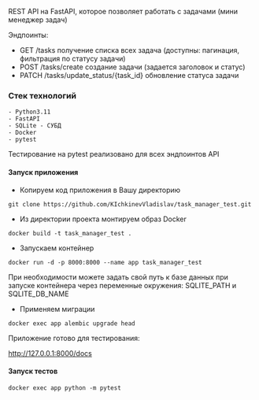 REST API на FastAPI, которое позволяет работать с задачами (мини менеджер задач)

Эндпоинты:

- GET /tasks получение списка всех задача (доступны: пагинация, фильтрация по статусу задачи)
- POST /tasks/create создание задачи (задается заголовок и статус)
- PATCH /tasks/update_status/{task_id} обновление статуса задачи


### Стек технологий 
    - Python3.11
    - FastAPI
    - SQLite - СУБД
    - Docker
    - pytest

Тестирование на pytest реализовано для всех эндпоинтов API


#### Запуск приложения

- Копируем код приложения в Вашу директорию

`git clone https://github.com/KIchkinevVladislav/task_manager_test.git`

- Из директории проекта монтируем образ Docker

`docker build -t task_manager_test .`

- Запускаем контейнер

`docker run -d -p 8000:8000 --name app task_manager_test`

При необходимости можете задать свой путь к базе данных при запуске контейнера через переменные окружения: SQLITE_PATH и SQLITE_DB_NAME

- Применяем миграции

`docker exec app alembic upgrade head`

Приложение готово для тестирования:

http://127.0.0.1:8000/docs

#### Запуск тестов

`docker exec app python -m pytest`